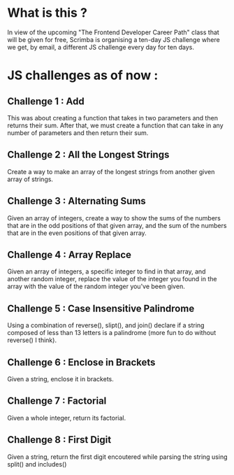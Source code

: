 # What is this ?

In view of the upcoming "The Frontend Developer Career Path" class that will be given for free, Scrimba is organising a ten-day JS challenge where we get, by email, a different JS challenge every day for ten days.

# JS challenges as of now :
## Challenge 1 : Add
This was about creating a function that takes in two parameters and then returns their sum. After that, we must create a function that can take in any number of parameters and then return their sum.

## Challenge 2 : All the Longest Strings
Create a way to make an array of the longest strings from another given array of strings.

## Challenge 3 : Alternating Sums
Given an array of integers, create a way to show the sums of the numbers that are in the odd positions of that given array, and the sum of the numbers that are in the even positions of that given array.

## Challenge 4 : Array Replace
Given an array of integers, a specific integer to find in that array, and another random integer, replace the value of the integer you found in the array with the value of the random integer you've been given.

## Challenge 5 : Case Insensitive Palindrome
Using a combination of reverse(), slipt(), and join() declare if a string composed of less than 13 letters is a palindrome (more fun to do without reverse() I think).

## Challenge 6 : Enclose in Brackets
Given a string, enclose it in brackets.

## Challenge 7 : Factorial
Given a whole integer, return its factorial.

## Challenge 8 : First Digit
Given a string, return the first digit encoutered while parsing the string using split() and includes()